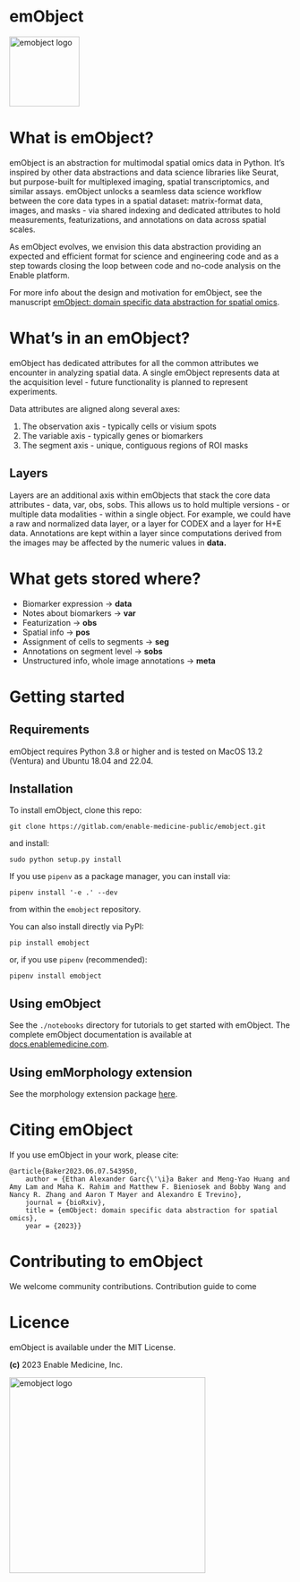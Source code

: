 # emObject 

<img src="./docs/img/emObject_logo.png" alt="emobject logo" width="125"/> 

# What is emObject?

emObject is an abstraction for multimodal spatial omics data in Python. It’s inspired by other data abstractions and data science libraries like Seurat, but purpose-built for multiplexed imaging, spatial transcriptomics, and similar assays. emObject unlocks a seamless data science workflow between the core data types in a spatial dataset: matrix-format data, images, and masks -  via shared indexing and dedicated attributes to hold measurements, featurizations, and annotations on data across spatial scales.

As emObject evolves, we envision this data abstraction providing an expected and efficient format for science and engineering code and as a step towards closing the loop between code and no-code analysis on the Enable platform.

For more info about the design and motivation for emObject, see the manuscript [emObject: domain specific data abstraction for spatial omics](https://www.biorxiv.org/content/10.1101/2023.06.07.543950v1).

# What’s in an emObject?

emObject has dedicated attributes for all the common attributes we encounter in analyzing spatial data. A single emObject represents data at the acquisition level - future functionality is planned to represent experiments.

 Data attributes are aligned along several axes:

1. The observation axis - typically cells or visium spots
2. The variable axis - typically genes or biomarkers
3. The segment axis - unique, contiguous regions of ROI masks

## Layers

Layers are an additional axis within emObjects that stack the core data attributes - data, var, obs, sobs. This allows us to hold multiple versions - or multiple data modalities - within a single object. For example, we could have a raw and normalized data layer, or a layer for CODEX and a layer for H+E data. Annotations are kept within a layer since computations derived from the images may be affected by the numeric values in **data.** 

# What gets stored where?

- Biomarker expression -> **data**
- Notes about biomarkers -> **var**
- Featurization -> **obs**
- Spatial info -> **pos**
- Assignment of cells to segments -> **seg**
- Annotations on segment level -> **sobs**
- Unstructured info, whole image annotations -> **meta**

# Getting started

## Requirements

emObject requires Python 3.8 or higher and is tested on MacOS 13.2 (Ventura) and Ubuntu 18.04 and 22.04.

## Installation

To install emObject, clone this repo:

```
git clone https://gitlab.com/enable-medicine-public/emobject.git
```

and install: 

```
sudo python setup.py install
```

If you use `pipenv` as a package manager, you can install via:

```
pipenv install '-e .' --dev
```
from within the `emobject` repository. 

You can also install directly via PyPI:

```
pip install emobject
```

or, if you use `pipenv` (recommended):

```
pipenv install emobject
```

## Using emObject
See the `./notebooks` directory for tutorials to get started with emObject. The complete emObject documentation is available at [docs.enablemedicine.com](docs.enablemedicine.com).

## Using emMorphology extension
See the morphology extension package [here](https://gitlab.com/enable-medicine-public/emobject-morphology-extension).

# Citing emObject

If you use emObject in your work, please cite: 
```
@article{Baker2023.06.07.543950,
	author = {Ethan Alexander Garc{\'\i}a Baker and Meng-Yao Huang and Amy Lam and Maha K. Rahim and Matthew F. Bieniosek and Bobby Wang and Nancy R. Zhang and Aaron T Mayer and Alexandro E Trevino},
	journal = {bioRxiv},
	title = {emObject: domain specific data abstraction for spatial omics},
	year = {2023}}
```
# Contributing to emObject
We welcome community contributions. Contribution guide to come

# Licence
emObject is available under the MIT License.

**(c)** 2023 Enable Medicine, Inc. 

<img src="./docs/img/em_logo.png" alt="emobject logo" width="350"/> 
